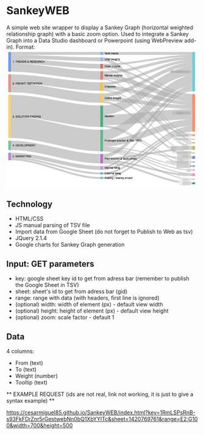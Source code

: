 # SankeyWEB
A simple web site wrapper to display a Sankey Graph (horizontal weighted relationship graph) with a basic zoom option.
Used to integrate a Sankey Graph into a Data Studio dashboard or Powerpoint (using WebPreview add-in).
Format: ![Timeline example](/image.jpg)

## Technology
* HTML/CSS
* JS manual parsing of TSV file
* Import data from Google Sheet (do not forget to Publish to Web as tsv)
* JQuery 2.1.4
* Google charts for Sankey Graph generation

## Input: GET parameters
* key: google sheet key id to get from adress bar (remember to publish the Google Sheet in TSV)
* sheet: sheet's id to get from adress bar (gid)
* range: range with data (with headers, first line is ignored)
* (optional) width: width of element (px) - default view width
* (optional) height: height of element (px) - default view height
* (optional) zoom: scale factor  - default 1

## Data
4 columns:
- From (text)
- To (text)
- Weight (number)
- Tooltip (text)

** EXAMPLE REQUEST (ids are not real, link not working, it is just to give a syntax example) **

https://cesarmiguel85.github.io/SankeyWEB/index.html?key=1RmLSPsRnB-s93FkFDrZnr5rGestwebNn0bQ1XbYYITc&sheet=1420769761&range=E2:G100&width=700&height=500
